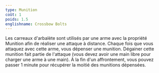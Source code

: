 ```yaml
---
type: Munition
coût: 1
poids: 1.5
englishname: Crossbow Bolts
---
```

Les carreaux d'arbalète sont utilisés par une arme avec la propriété Munition afin de réaliser une attaque à distance. Chaque fois que vous attaquez avec cette arme, vous dépenser une munition. Dégainer cette munition fait partie de l'attaque (vous devez avoir une main libre pour charger une arme à une main). À la fin d'un affrontement, vous pouvez passer 1 minute pour récupérer la moitié des munitions dépensées.